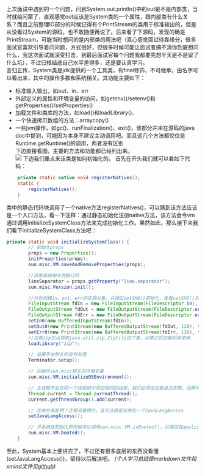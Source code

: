 上次面试中遇到的一个问题，问到System.out.println()中的out是不是内部类，当时就给问蒙了，直观感觉out应该是System类的一个属性，跟内部类有什么关系？而且之前整理IO部分的时候记得有个PrintStream的类用于标准输出的，但是从没看过System的源码，也不敢随便再说了。后来看了下源码，发现的确是PrintStream，可能当时想问的是内部类的用法吧（真心感觉面试待靠缘分，很多面试官喜欢引导着问问题，方式很好，但很多时候可能让面试者搞不清你到底想问什么，我这次面试就深受打击，到最后面试官每个问题我都要先想半天是不是留了什么坑），不过归根结底自己水平差得多，还是要认真学习。  
言归正传，System类是jdk提供的一个工具类，有final修饰，不可继承，由名字可以看出来，其中的操作多数和系统相关。其功能主要如下：  
* 标准输入输出，如out、in、err
* 外部定义的属性和环境变量的访问，如getenv()/setenv()和getProperties()/setProperties()
* 加载文件和类库的方法，如load()和loadLibrary()、
* 一个快速拷贝数组的方法：arraycopy()
* 一些jvm操作，如gc()、runFinalization()、exit()，该部分并未在源码的java doc中提到，可能因为本身不建议主动调用吧。而且这几个方法都仅仅是Runtime.getRuntime()的调用，两者没有区别  
下边直接看图，主要的方法和功能都已经列出来。  
![](https://raw.githubusercontent.com/NotBadPad/learn-note/master/java/other/system.png) 
下边我们重点来该类是如何初始化的。
首先在开头我们就可以看如下代码：
```java
    private static native void registerNatives();
    static {
        registerNatives();
    }

```
类中的静态代码块调用了一个native方法registerNatives()，可以猜到该方法应该是一个入口方法，看一下注释：通过静态初始化注册native方法，该方法会令vm通过调用initializeSystemClass方法来完成初始化工作。果然如此，那么接下来我们看下initializeSystemClass方法吧：  
```java  
private static void initializeSystemClass() {
	    // 初始化props
        props = new Properties();
        initProperties(props);  
        sun.misc.VM.saveAndRemoveProperties(props);

        //获取系统相关的换行符
        lineSeparator = props.getProperty("line.separator");
        sun.misc.Version.init();

        //分别创建in、out、err的实例对象，并通过setXX0()初始化，查看setXX0()方法可知，这是个native方法，将系统的标准流管理到类内的对象
        FileInputStream fdIn = new FileInputStream(FileDescriptor.in);
        FileOutputStream fdOut = new FileOutputStream(FileDescriptor.out);
        FileOutputStream fdErr = new FileOutputStream(FileDescriptor.err);
        setIn0(new BufferedInputStream(fdIn));
        setOut0(new PrintStream(new BufferedOutputStream(fdOut, 128), true));
        setErr0(new PrintStream(new BufferedOutputStream(fdErr, 128), true));
        //加载zip包以获取java.util.zip.ZipFile这个类，以便之后加载利库使用
        loadLibrary("zip");

        // 设置平台相关的信号处理
        Terminator.setup();

        // 初始化sun.misc相关的环境变量
        sun.misc.VM.initializeOSEnvironment();

        // 主线程不会在同一个线程组中添加相同的线程，我们必须在这里自己实现。注释半天没弄明白，看代码就是主线程自己把自己加到了自己的线程组中......
        Thread current = Thread.currentThread();
        current.getThreadGroup().add(current);

        // 注册共享秘钥？注释没看明白，该方法就是实例化一个JavaLangAccess
        setJavaLangAccess();

        // 子系统在初始化的时候可以调用sun.misc.VM.isBooted()，以保证在application类加载器启动前不做任何事。booted()其实就是改了个状态,使isBooted()变为true。
        sun.misc.VM.booted();
    }
```
至此，System基本上便讲完了，不过还有很多底层的东西没看懂(setJavaLangAccess())，留待以后解决吧。
_(个人学习总结原markdown文件和xmind文件见[github](https://github.com/NotBadPad/learn-note))_
